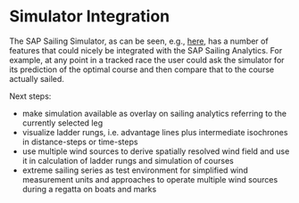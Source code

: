 # Simulator Integration

The SAP Sailing Simulator, as can be seen, e.g., [here](http://www.sapsailing.com/gwt/Simulator.html), has a number of features that could nicely be integrated with the SAP Sailing Analytics. For example, at any point in a    tracked race the user could ask the simulator for its prediction of the optimal course and then compare that to the course actually sailed.

Next steps:
- make simulation available as overlay on sailing analytics referring to the currently selected leg
- visualize ladder rungs, i.e. advantage lines plus intermediate isochrones in distance-steps or time-steps
- use multiple wind sources to derive spatially resolved wind field and use it in calculation of ladder rungs and simulation of courses
- extreme sailing series as test environment for simplified wind measurement units and approaches to operate multiple wind sources during a regatta on boats and marks
